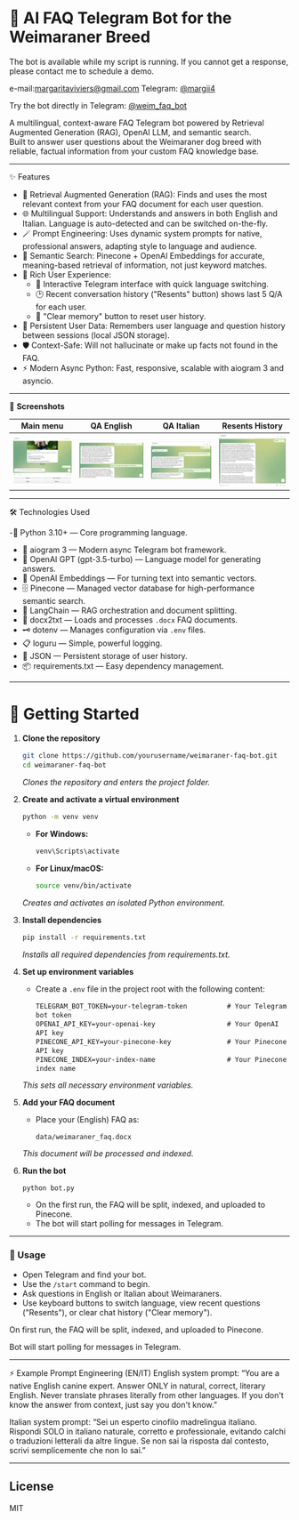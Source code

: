 # 🐶 AI FAQ Telegram Bot for the Weimaraner Breed

 The bot is available while my script is running. If you cannot get a response, please contact me to schedule a demo.

e-mail:margaritaviviers@gmail.com
Telegram: [@margii4](https://t.me/margii4)

Try the bot directly in Telegram: [@weim_faq_bot](https://t.me/weim_faq_bot)

A multilingual, context-aware FAQ Telegram bot powered by Retrieval Augmented Generation (RAG), OpenAI LLM, and semantic search.  
Built to answer user questions about the Weimaraner dog breed with reliable, factual information from your custom FAQ knowledge base.

---

   ✨ Features

- 🧠 Retrieval Augmented Generation (RAG): Finds and uses the most relevant context from your FAQ document for each user question.
- 🌐 Multilingual Support: Understands and answers in both English and Italian. Language is auto-detected and can be switched on-the-fly.
- 🪄 Prompt Engineering: Uses dynamic system prompts for native, professional answers, adapting style to language and audience.
- 🔎 Semantic Search: Pinecone + OpenAI Embeddings for accurate, meaning-based retrieval of information, not just keyword matches.
- 🤖 Rich User Experience:
  - 💬 Interactive Telegram interface with quick language switching.
  - 🕑 Recent conversation history ("Resents" button) shows last 5 Q/A for each user.
  - 🧹 "Clear memory" button to reset user history.
- 💾 Persistent User Data: Remembers user language and question history between sessions (local JSON storage).
- 🛡️ Context-Safe: Will not hallucinate or make up facts not found in the FAQ.
- ⚡ Modern Async Python: Fast, responsive, scalable with aiogram 3 and asyncio.

---

 📸 **Screenshots**

| Main menu | QA English | QA Italian | Resents History |
|---|---|---|---|
| ![main](main_menu.png) | ![qa_english](qa_english.png) | ![qa_italian](qa_italian.png) | ![recents](recents_history.png) | g)


---

   🛠️ Technologies Used

-🐍 Python 3.10+ — Core programming language.
- 🤖 aiogram 3 — Modern async Telegram bot framework.
- 🧩 OpenAI GPT (gpt-3.5-turbo) — Language model for generating answers.
- 🧬 OpenAI Embeddings — For turning text into semantic vectors.
- 🗄️ Pinecone — Managed vector database for high-performance semantic search.
- 🔗 LangChain — RAG orchestration and document splitting.
- 📄 docx2txt — Loads and processes `.docx` FAQ documents.
- 🗝️ dotenv — Manages configuration via `.env` files.
- 📋 loguru — Simple, powerful logging.
- 📝 JSON — Persistent storage of user history.
- 📦 requirements.txt — Easy dependency management.

---

# 🚀 Getting Started

1. **Clone the repository**
    ```bash
    git clone https://github.com/yourusername/weimaraner-faq-bot.git
    cd weimaraner-faq-bot
    ```
    _Clones the repository and enters the project folder._

2. **Create and activate a virtual environment**
    ```bash
    python -m venv venv
    ```
    - **For Windows:**
      ```bash
      venv\Scripts\activate
      ```
    - **For Linux/macOS:**
      ```bash
      source venv/bin/activate
      ```
    _Creates and activates an isolated Python environment._

3. **Install dependencies**
    ```bash
    pip install -r requirements.txt
    ```
    _Installs all required dependencies from requirements.txt._

4. **Set up environment variables**
    - Create a `.env` file in the project root with the following content:
      ```env
      TELEGRAM_BOT_TOKEN=your-telegram-token          # Your Telegram bot token
      OPENAI_API_KEY=your-openai-key                  # Your OpenAI API key
      PINECONE_API_KEY=your-pinecone-key              # Your Pinecone API key
      PINECONE_INDEX=your-index-name                  # Your Pinecone index name
      ```
    _This sets all necessary environment variables._

5. **Add your FAQ document**
    - Place your (English) FAQ as:
      ```
      data/weimaraner_faq.docx
      ```
    _This document will be processed and indexed._

6. **Run the bot**
    ```bash
    python bot.py
    ```
    - On the first run, the FAQ will be split, indexed, and uploaded to Pinecone.
    - The bot will start polling for messages in Telegram.

---

### 📝 Usage

- Open Telegram and find your bot.
- Use the `/start` command to begin.
- Ask questions in English or Italian about Weimaraners.
- Use keyboard buttons to switch language, view recent questions ("Resents"), or clear chat history ("Clear memory").

On first run, the FAQ will be split, indexed, and uploaded to Pinecone.

Bot will start polling for messages in Telegram.

---

⚡ Example Prompt Engineering (EN/IT)
English system prompt:
“You are a native English canine expert. Answer ONLY in natural, correct, literary English. Never translate phrases literally from other languages. If you don't know the answer from context, just say you don't know.”

Italian system prompt:
“Sei un esperto cinofilo madrelingua italiano. Rispondi SOLO in italiano naturale, corretto e professionale, evitando calchi o traduzioni letterali da altre lingue. Se non sai la risposta dal contesto, scrivi semplicemente che non lo sai.”

---

## License

MIT
